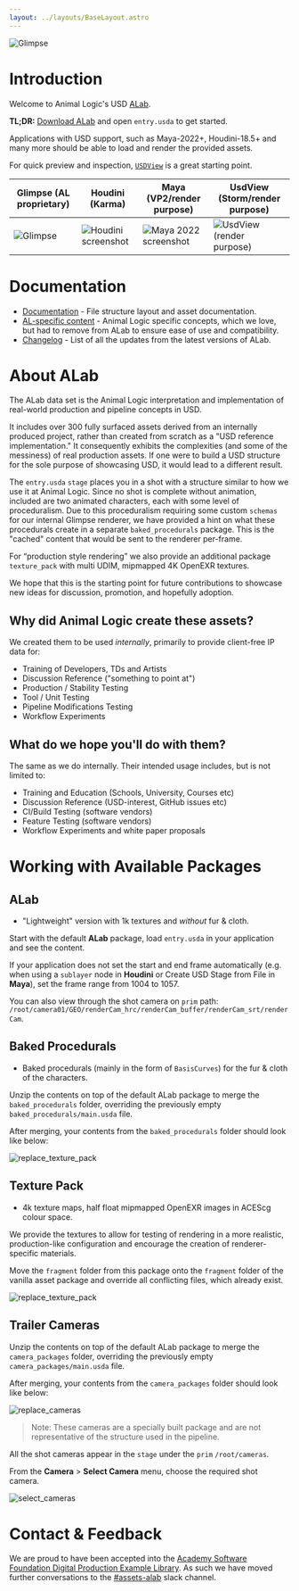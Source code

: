 ```yaml
---
layout: ../layouts/BaseLayout.astro
---
```


![Glimpse](../../public/doc_header.jpg)

# Introduction

Welcome to Animal Logic's USD [ALab](https://animallogic.com/alab/).

**TL;DR:** [Download ALab](https://dpel.aswf.io/alab/) and open `entry.usda` to get started.

Applications with USD support, such as Maya-2022+, Houdini-18.5+ and many more should be able to load and render the provided assets.

For quick preview and inspection, [`USDView`](https://graphics.pixar.com/usd/docs/USD-Toolset.html#USDToolset-usdview) is a great starting point.

| Glimpse (AL proprietary)                    | Houdini (Karma)                                        | Maya (VP2/render purpose)                             | UsdView (Storm/render purpose)                               |
| ------------------------------------------- | ------------------------------------------------------ | ----------------------------------------------------- | ------------------------------------------------------------ |
| ![Glimpse](../../public/glimpse_phase2.png) | ![Houdini screenshot](../../public/houdini_phase2.png) | ![Maya 2022 screenshot](../../public/maya_phase2.png) | ![UsdView (render purpose)](../../public/usdview_phase2.png) |

# Documentation

- [Documentation](documentation) - File structure layout and asset documentation.
- [AL-specific content](aiSpecific) - Animal Logic specific concepts, which we love, but had to remove from ALab to ensure ease of use and compatibility.
- [Changelog](changelog) - List of all the updates from the latest versions of ALab.

# About ALab

The ALab data set is the Animal Logic interpretation and implementation of real-world production and pipeline concepts in USD.

It includes over 300 fully surfaced assets derived from an internally produced project, rather than created from scratch as a "USD reference implementation." It consequently exhibits the complexities (and some of the messiness) of real production assets. If one were to build a USD structure for the sole purpose of showcasing USD, it would lead to a different result.

The `entry.usda` `stage` places you in a shot with a structure similar to how we use it at Animal Logic. Since no shot is complete without animation, included are two animated characters, each with some level of proceduralism. Due to this proceduralism requiring some custom `schemas` for our internal Glimpse renderer, we have provided a hint on what these procedurals create in a separate `baked_procedurals` package. This is the "cached" content that would be sent to the renderer per-frame.

For “production style rendering” we also provide an additional package `texture_pack` with multi UDIM, mipmapped 4K OpenEXR textures.

We hope that this is the starting point for future contributions to showcase new ideas for discussion, promotion, and hopefully adoption.

## Why did Animal Logic create these assets?

We created them to be used _internally_, primarily to provide client-free IP data for:

- Training of Developers, TDs and Artists
- Discussion Reference ("something to point at")
- Production / Stability Testing
- Tool / Unit Testing
- Pipeline Modifications Testing
- Workflow Experiments

## What do we hope you'll do with them?

The same as we do internally. Their intended usage includes, but is not limited to:

- Training and Education (Schools, University, Courses etc)
- Discussion Reference (USD-interest, GitHub issues etc)
- CI/Build Testing (software vendors)
- Feature Testing (software vendors)
- Workflow Experiments and white paper proposals

# Working with Available Packages

## ALab

- "Lightweight" version with 1k textures and _without_ fur & cloth.

Start with the default **ALab** package, load `entry.usda` in your application and see the content.

If your application does not set the start and end frame automatically (e.g. when using a `sublayer` node in **Houdini** or Create USD Stage from File in **Maya**), set the frame range from 1004 to 1057.

You can also view through the shot camera on `prim` path: `/root/camera01/GEO/renderCam_hrc/renderCam_buffer/renderCam_srt/renderCam`.

## Baked Procedurals

- Baked procedurals (mainly in the form of `BasisCurves`) for the fur & cloth of the characters.

Unzip the contents on top of the default ALab package to merge the `baked_procedurals` folder, overriding the previously empty `baked_procedurals/main.usda` file.

After merging, your contents from the `baked_procedurals` folder should look like below:

![replace_texture_pack](../../public/baked_procedurals.jpg)

## Texture Pack

- 4k texture maps, half float mipmapped OpenEXR images in ACEScg colour space.

We provide the textures to allow for testing of rendering in a more realistic, production-like configuration and encourage the creation of renderer-specific materials.

Move the `fragment` folder from this package onto the `fragment` folder of the vanilla asset package and override all conflicting files, which already exist.

![replace_texture_pack](../../public/textures_install.png)

## Trailer Cameras

Unzip the contents on top of the default ALab package to merge the `camera_packages` folder, overriding the previously empty `camera_packages/main.usda` file.

After merging, your contents from the `camera_packages` folder should look like below:

![replace_cameras](../../public/trailer_cameras.png)

> Note: These cameras are a specially built package and are not representative of the structure used in the pipeline.

All the shot cameras appear in the `stage` under the `prim` `/root/cameras`.

From the **Camera** > **Select Camera** menu, choose the required shot camera.

![select_cameras](../../public/multiple_camera_prims.png)

# Contact & Feedback

We are proud to have been accepted into the [Academy Software Foundation Digital Production Example Library](https://dpel.aswf.io). As such we have moved further conversations to the [#assets-alab](https://academysoftwarefdn.slack.com/channels/C03S4QB8N04) slack channel.

